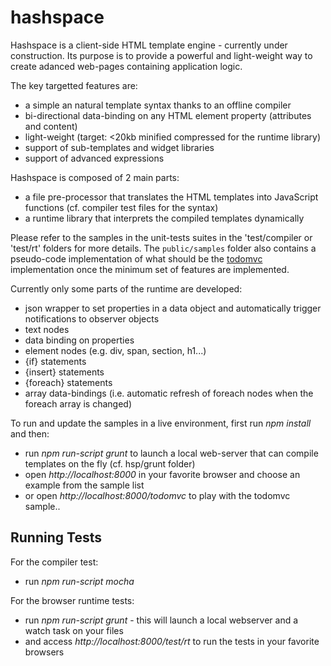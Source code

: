 hashspace
=========

Hashspace is a client-side HTML template engine - currently under construction. Its purpose is to provide a powerful and light-weight way to create adanced web-pages containing application logic.

The key targetted features are:
- a simple an natural template syntax thanks to an offline compiler
- bi-directional data-binding on any HTML element property (attributes and content)
- light-weight (target: <20kb minified compressed for the runtime library)
- support of sub-templates and widget libraries
- support of advanced expressions

Hashspace is composed of 2 main parts:
- a file pre-processor that translates the HTML templates into JavaScript functions (cf. compiler test files for the syntax)
- a runtime library that interprets the compiled templates dynamically

Please refer to the samples in the unit-tests suites in the 'test/compiler or 'test/rt' folders for more details.
The `public/samples` folder also contains a pseudo-code implementation of what should be the [todomvc][todomvc] implementation once the minimum set of features are implemented.


Currently only some parts of the runtime are developed:
- json wrapper to set properties in a data object and automatically trigger notifications to observer objects
- text nodes
- data binding on properties
- element nodes (e.g. div, span, section, h1...)
- {if} statements
- {insert} statements
- {foreach} statements
- array data-bindings (i.e. automatic refresh of foreach nodes when the foreach array is changed)


To run and update the samples in a live environment, first run *npm install* and then:
- run *npm run-script grunt* to launch a local web-server that can compile templates on the fly (cf. hsp/grunt folder)
- open *http://localhost:8000* in your favorite browser and choose an example from the sample list
- or open *http://localhost:8000/todomvc* to play with the todomvc sample..

Running Tests
-------------
For the compiler test:
- run *npm run-script mocha*

For the browser runtime tests:
- run *npm run-script grunt* - this will launch a local webserver and a watch task on your files
- and access *http://localhost:8000/test/rt* to run the tests in your favorite browsers


[key_features_blog]: http://ariatemplates.com/blog/2012/11/key-features-for-client-side-templates/
[todomvc]: http://addyosmani.github.com/todomvc/
[angular]:http://angularjs.org/
[grunt]: http://gruntjs.com/
[mocha]: http://visionmedia.github.io/mocha/

